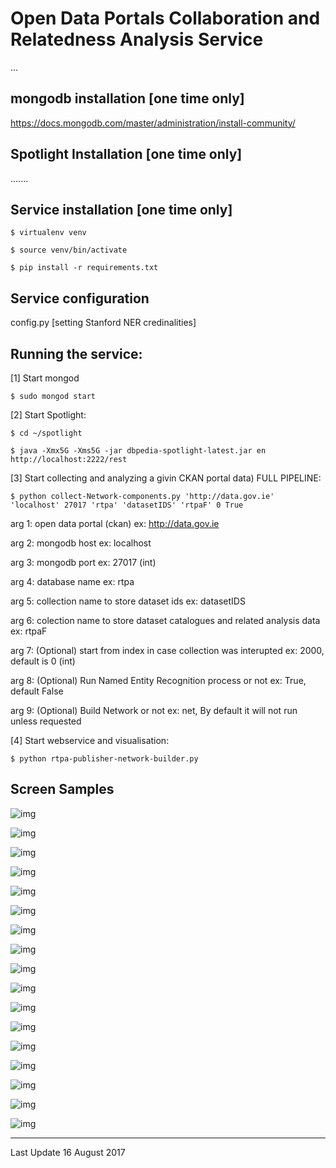 Open Data Portals Collaboration and Relatedness Analysis Service
=====================
...



mongodb installation [one time only]
------------------------------------

https://docs.mongodb.com/master/administration/install-community/


Spotlight Installation [one time only]
--------------------------------
 .......


Service installation [one time only]
--------------------
```
$ virtualenv venv

$ source venv/bin/activate

$ pip install -r requirements.txt
```

Service configuration
--------------------

config.py [setting Stanford NER credinalities]



Running the service:
--------------------

[1] Start mongod
```
$ sudo mongod start
```
[2] Start Spotlight:
```
$ cd ~/spotlight

$ java -Xmx5G -Xms5G -jar dbpedia-spotlight-latest.jar en http://localhost:2222/rest
```
[3] Start collecting and analyzing a givin CKAN portal data) FULL PIPELINE:
```
$ python collect-Network-components.py 'http://data.gov.ie' 'localhost' 27017 'rtpa' 'datasetIDS' 'rtpaF' 0 True
```
arg 1: open data portal (ckan) ex: http://data.gov.ie

arg 2: mongodb host ex: localhost

arg 3: mongodb port ex: 27017 (int)

arg 4: database name ex: rtpa

arg 5: collection name to store dataset ids ex: datasetIDS

arg 6: colection name to store dataset catalogues and related analysis data ex: rtpaF

arg 7: (Optional) start from index in case collection was interupted ex: 2000, default is 0 (int)

arg 8: (Optional) Run Named Entity Recognition process or not ex: True, default False

arg 9: (Optional) Build Network or not ex: net, By default it will not run unless requested


[4] Start webservice and visualisation:
```
$ python rtpa-publisher-network-builder.py
```


Screen Samples
-----

![img](screen_samples/s0.png)

![img](screen_samples/s00.jpg)

![img](screen_samples/s01.jpg)

![img](screen_samples/s02.jpg)

![img](screen_samples/s03.jpg)

![img](screen_samples/s1.png)

![img](screen_samples/s2.png)

![img](screen_samples/s3.png)

![img](screen_samples/s4.png)

![img](screen_samples/s5.png)

![img](screen_samples/s6.png)

![img](screen_samples/s7.png)

![img](screen_samples/s8.png)

![img](screen_samples/s9.png)

![img](screen_samples/s10.png)

![img](screen_samples/s11.png)

![img](screen_samples/s12.png)



------------
Last Update 16 August 2017